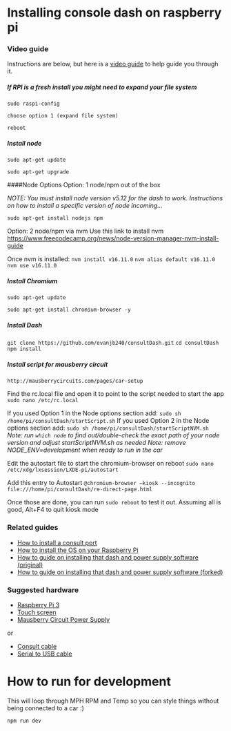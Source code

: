 # Installing console dash on raspberry pi

### Video guide

Instructions are below, but here is a [video guide](https://www.youtube.com/watch?v=5C9ypE6JUuY)
to help guide you through it.

##### If RPI is a fresh install you might need to expand your file system

`sudo raspi-config`

`choose option 1 (expand file system)`

`reboot`


##### Install node

`sudo apt-get update`

`sudo apt-get upgrade`

####Node Options
Option: 1 node/npm out of the box

*NOTE: You must install node version v5.12 for the dash to work. Instructions on how to install a specific version of node incoming...*

`sudo apt-get install nodejs npm`

Option: 2 node/npm via nvm
Use this link to install nvm https://www.freecodecamp.org/news/node-version-manager-nvm-install-guide

Once nvm is installed:
`nvm install v16.11.0`
`nvm alias default v16.11.0`
`nvm use v16.11.0`

##### Install Chromium

`sudo apt-get update`

`sudo apt-get install chromium-browser -y`

##### Install Dash

`git clone https://github.com/evanjb240/consultDash.git`
`cd consultDash`
`npm install`


##### Install script for mausberry circuit

`http://mausberrycircuits.com/pages/car-setup`

Find the rc.local file and open it to point to the script needed to start the app
`sudo nano /etc/rc.local`

If you used Option 1 in the Node options section add:
`sudo sh /home/pi/consultDash/startScript.sh` 
If you used Option 2 in the Node options section add:
`sudo sh /home/pi/consultDash/startScriptNVM.sh`
*Note: run `which node` to find out/double-check the exact path of your node version and adjust startScriptNVM.sh as needed*
*Note: remove NODE_ENV=development when ready to run in the car*

Edit the autostart file to start the chromium-browser on reboot
`sudo nano /etc/xdg/lxsession/LXDE-pi/autostart`

Add this entry to Autostart
`@chromium-browser —kiosk --incognito file:///home/pi/consultDash/re-direct-page.html`

Once those are done, you can run `sudo reboot` to test it out. Assuming all is good, Alt+F4 to quit kiosk mode 

### Related guides

- [How to install a consult port](https://youtu.be/6Vd9oKWORPs?t=164)
- [How to install the OS on your Raspberry Pi](https://www.raspberrypi.org/learning/software-guide/quickstart/)
- [How to guide on installing that dash and power supply software (original)](https://github.com/gregsqueeb/consultDash)
- [How to guide on installing that dash and power supply software (forked)](https://github.com/evanjb240/consultDash)

### Suggested hardware

- [Raspberry Pi 3](https://www.adafruit.com/products/3055)
- [Touch screen](https://www.adafruit.com/products/2718)
- [Mausberry Circuit Power Supply](https://www.mausberrycircuits.com/collections/frontpage/products/4amp-car-supply-switch)

or

- [Consult cable](http://www.ebay.com/itm/Consult-Auto-Car-Diagnostic-Interface-Tool-14-Pin-Scanner-Scan-Cable-for-Nissan-/261194185645?hash=item3cd062fbad:g:EdIAAOxyB0VRrvEt&item=261194185645&vxp=mtr)
- [Serial to USB cable](http://www.ebay.com/itm/RS232-RS-232-Serial-to-USB-2-0-PL2303-Cable-Adapter-Converter-for-Win-7-8-10-/301675657589?hash=item463d453975:g:wRQAAOSwHnFVkj3Z)

# How to run for development

This will loop through MPH RPM and Temp so you can style things without being connected to a car :)

`npm run dev`
